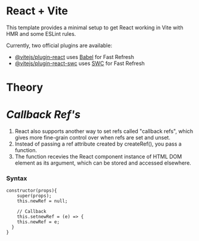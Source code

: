 # React + Vite

This template provides a minimal setup to get React working in Vite with HMR and some ESLint rules.

Currently, two official plugins are available:

- [@vitejs/plugin-react](https://github.com/vitejs/vite-plugin-react/blob/main/packages/plugin-react/README.md) uses [Babel](https://babeljs.io/) for Fast Refresh
- [@vitejs/plugin-react-swc](https://github.com/vitejs/vite-plugin-react-swc) uses [SWC](https://swc.rs/) for Fast Refresh


# Theory

# _Callback Ref's_

1. React also supports another way to set refs called "callback refs", which gives more fine-grain control over when refs are set and unset.
2. Instead of passing a ref attribute created by createRef(), you pass a function.
3. The function recevies the React component instance of HTML DOM element as its argument, which can be stored and accessed elsewhere.

<h3>Syntax</h3>

    constructor(props){
        super(props);
        this.newRef = null;

        // Callback 
        this.setnewRef = (e) => {
        this.newRef = e;
      }
    }
